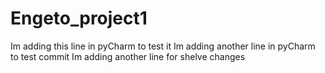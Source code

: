 # Engeto_project1
Im adding this line in pyCharm to test it
Im adding another line in pyCharm to test commit
Im adding another line for shelve changes


